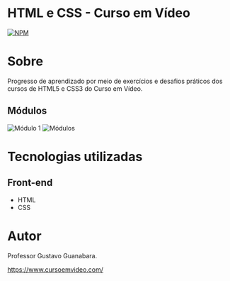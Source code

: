 # HTML e CSS - Curso em Vídeo
[![NPM](https://img.shields.io/npm/l/react)](https://github.com/murilloressineti/html-css/blob/main/LICENSE) 

# Sobre

Progresso de aprendizado por meio de exercícios e desafios práticos dos cursos de HTML5 e CSS3 do Curso em Vídeo.

## Módulos

![Módulo 1](https://github.com/murilloressineti/html-css/assets/125047522/ab216585-f5d3-490f-9bf7-3124edd07065)
![Módulos](https://github.com/murilloressineti/html-css/assets/125047522/9dcfbec0-d6e8-42f2-93b9-829b63f79ed3)


# Tecnologias utilizadas
## Front-end
- HTML
- CSS

# Autor

Professor Gustavo Guanabara.

https://www.cursoemvideo.com/
